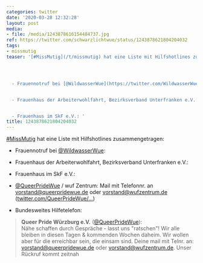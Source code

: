 ```yaml
---
categories: twitter
date: '2020-03-28 12:32:28'
layout: post
media:
- file: /media/1243878616154484737.jpg
ref: https://twitter.com/schwarzlichtwue/status/1243878621804204032
tags:
- missmutig
teaser: '[#MissMutig](/t/missmutig) hat eine Liste mit Hilfshotlines zusammengetragen:




  - Frauennotruf bei [@WildwasserWue](https://twitter.com/WildwasserWue):


  - Frauenhaus der Arbeiterwohlfahrt, Bezirksverband Unterfranken e.V.:


  - Frauenhaus im SkF e.V.: '
title: 1243878621804204032
---
```

[#MissMutig](/t/missmutig) hat eine Liste mit Hilfshotlines zusammengetragen:



- Frauennotruf bei [@WildwasserWue](https://twitter.com/WildwasserWue):

- Frauenhaus der Arbeiterwohlfahrt, Bezirksverband Unterfranken e.V.:

- Frauenhaus im SkF e.V.: 
- [@QueerPrideWue](https://twitter.com/QueerPrideWue) / wuf Zentrum: Mail mit Telefonnr. an vorstand@queerpridewue.de oder vorstand@wufzentrum.de ([twitter.com/QueerPrideWue/…](https://twitter.com/QueerPrideWue/status/1241387545675603970?s=19))

- Bundesweites Hilfetelefon:
> <b>Queer Pride Würzburg e.V.</b> ([@QueerPrideWue](https://twitter.com/QueerPrideWue)):  
>Nähe schaffen durch Gespräche - lasst uns "ratschen"! Wir alle bleiben in diesen Tagen &amp; kommenden Wochen daheim. Wir wollen aber für die erreichbar sein, die einsam sind. Deine mail mit Telnr. an: vorstand@queerpridewue.de oder vorstand@wufzentrum.de. Unser Rückruf kommt zeitnah   

